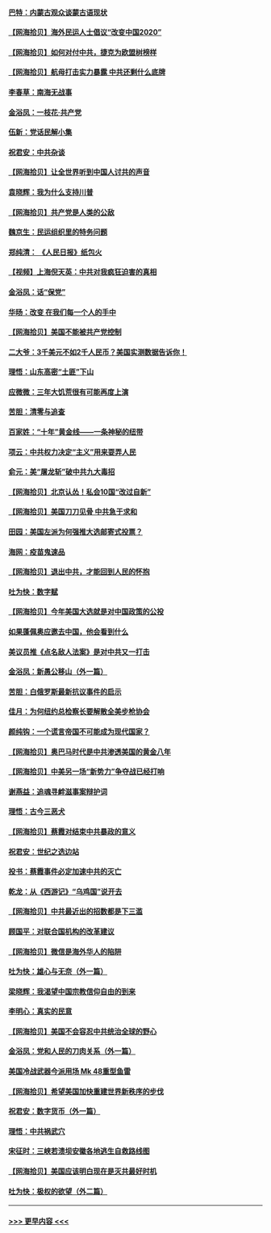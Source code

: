 #### [巴特：内蒙古观众谈蒙古语现状](../pages/nsc993/n12376923.md?t=09031502) 
#### [【网海拾贝】海外民运人士倡议“改变中国2020”](../pages/nsc993/n12376682.md?t=09031502) 
#### [【网海拾贝】如何对付中共，捷克为欧盟树榜样](../pages/nsc993/n12374209.md?t=09031502) 
#### [【网海拾贝】航母打击实力暴露 中共还剩什么底牌](../pages/nsc993/n12371825.md?t=09031502) 
#### [李春草：南海无战事](../pages/nsc993/n12371159.md?t=09031502) 
#### [金浴凤：一枝花·共产党](../pages/nsc993/n12368757.md?t=09031502) 
#### [伍新：党话民解小集](../pages/nsc993/n12366907.md?t=09031502) 
#### [祝君安：中共杂谈](../pages/nsc993/n12366076.md?t=09031502) 
#### [【网海拾贝】让全世界听到中国人讨共的声音](../pages/nsc993/n12365569.md?t=09031502) 
#### [袁晓辉：我为什么支持川普](../pages/nsc993/n12362670.md?t=09031502) 
#### [【网海拾贝】共产党是人类的公敌](../pages/nsc993/n12363182.md?t=09031502) 
#### [魏京生：民运组织里的特务问题](../pages/nsc993/n12363010.md?t=09031502) 
#### [郑纯清： 《人民日报》纸包火](../pages/nsc993/n12362706.md?t=09031502) 
#### [【视频】上海倪天英：中共对我疯狂迫害的真相](../pages/nsc993/n12356341.md?t=09031502) 
#### [金浴凤：话“保党”](../pages/nsc993/n12361867.md?t=09031502) 
#### [华旸：改变 在我们每一个人的手中](../pages/nsc993/n12361774.md?t=09031502) 
#### [【网海拾贝】美国不能被共产党控制](../pages/nsc993/n12360271.md?t=09031502) 
#### [二大爷：3千美元不如2千人民币？美国实测数据告诉你！](../pages/nsc993/n12358563.md?t=09031502) 
#### [理悟：山东高密“土匪”下山](../pages/nsc993/n12358535.md?t=09031502) 
#### [应微微：三年大饥荒很有可能再度上演](../pages/nsc993/n12358523.md?t=09031502) 
#### [苦胆：清零与追查](../pages/nsc993/n12358501.md?t=09031502) 
#### [百家姓：“十年”黄金线——一条神秘的纽带](../pages/nsc993/n12358319.md?t=09031502) 
#### [项云：中共权力决定“主义”用来耍弄人民](../pages/nsc993/n12358172.md?t=09031502) 
#### [俞元：美“屠龙斩”破中共九大毒招](../pages/nsc993/n12357822.md?t=09031502) 
#### [【网海拾贝】北京认怂！私会10国“改过自新”](../pages/nsc993/n12357784.md?t=09031502) 
#### [【网海拾贝】美国刀刀见骨 中共急于求和](../pages/nsc993/n12355511.md?t=09031502) 
#### [田园：美国左派为何强推大选邮寄式投票？](../pages/nsc993/n12352963.md?t=09031502) 
#### [海网：疫苗鬼速品](../pages/nsc993/n12354438.md?t=09031502) 
#### [【网海拾贝】退出中共，才能回到人民的怀抱](../pages/nsc993/n12352634.md?t=09031502) 
#### [吐为快：数字赋](../pages/nsc993/n12352317.md?t=09031502) 
#### [【网海拾贝】今年美国大选就是对中国政策的公投](../pages/nsc993/n12350973.md?t=09031502) 
#### [如果蓬佩奥应邀去中国，他会看到什么](../pages/nsc993/n12350945.md?t=09031502) 
#### [美议员推《点名敌人法案》是对中共又一打击](../pages/nsc993/n12350765.md?t=09031502) 
#### [金浴凤：新愚公移山（外一篇）](../pages/nsc993/n12350253.md?t=09031502) 
#### [苦胆：白俄罗斯最新抗议事件的启示](../pages/nsc993/n12349989.md?t=09031502) 
#### [佳月：为何纽约总检察长要解散全美步枪协会](../pages/nsc993/n12349939.md?t=09031502) 
#### [颜纯钩：一个谎言帝国不可能成为现代国家？](../pages/nsc993/n12349898.md?t=09031502) 
#### [【网海拾贝】奥巴马时代是中共渗透美国的黄金八年](../pages/nsc993/n12349284.md?t=09031502) 
#### [【网海拾贝】中美另一场“新势力”争夺战已经打响](../pages/nsc993/n12346998.md?t=09031502) 
#### [谢燕益：追魂寻衅滋事案辩护词](../pages/nsc993/n12346892.md?t=09031502) 
#### [理悟：古今三恶犬](../pages/nsc993/n12345190.md?t=09031502) 
#### [【网海拾贝】蔡霞对结束中共暴政的意义](../pages/nsc993/n12344263.md?t=09031502) 
#### [祝君安：世纪之选边站](../pages/nsc993/n12342382.md?t=09031502) 
#### [投书：蔡霞事件必定加速中共的灭亡](../pages/nsc993/n12341881.md?t=09031502) 
#### [乾龙：从《西游记》“乌鸡国”说开去](../pages/nsc993/n12341690.md?t=09031502) 
#### [【网海拾贝】中共最近出的招数都是下三滥](../pages/nsc993/n12341593.md?t=09031502) 
#### [顾国平：对联合国机构的改革建议](../pages/nsc993/n12339928.md?t=09031502) 
#### [【网海拾贝】微信是海外华人的陷阱](../pages/nsc993/n12338868.md?t=09031502) 
#### [吐为快：雄心与无奈（外一篇）](../pages/nsc993/n12338132.md?t=09031502) 
#### [梁晓辉：我渴望中国宗教信仰自由的到来](../pages/nsc993/n12336657.md?t=09031502) 
#### [李明心：真实的民意](../pages/nsc993/n12336089.md?t=09031502) 
#### [【网海拾贝】美国不会容忍中共统治全球的野心](../pages/nsc993/n12336063.md?t=09031502) 
#### [金浴凤：党和人民的刀肉关系（外一篇）](../pages/nsc993/n12335834.md?t=09031502) 
#### [美国冷战武器今派用场 Mk 48重型鱼雷](../pages/nsc993/n12335354.md?t=09031502) 
#### [【网海拾贝】希望美国加快重建世界新秩序的步伐](../pages/nsc993/n12334224.md?t=09031502) 
#### [祝君安：数字货币（外一篇）](../pages/nsc993/n12334186.md?t=09031502) 
#### [理悟：中共祸武穴](../pages/nsc993/n12333962.md?t=09031502) 
#### [宋征时：三峡若溃坝安徽各地逃生自救路线图](../pages/nsc993/n12332450.md?t=09031502) 
#### [【网海拾贝】美国应该明白现在是灭共最好时机](../pages/nsc993/n12332313.md?t=09031502) 
#### [吐为快：极权的欲望（外二篇）](../pages/nsc993/n12332089.md?t=09031502) 

----
#### [ >>> 更早内容 <<< ](../indexes/nsc993-earlier.md)
